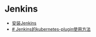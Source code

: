 # Jenkins

* [安装Jenkins](Install-Jenkins.md)
* [# Jenkins的kubernetes-plugin使用方法](Jenkins-Kubernetes.md)
